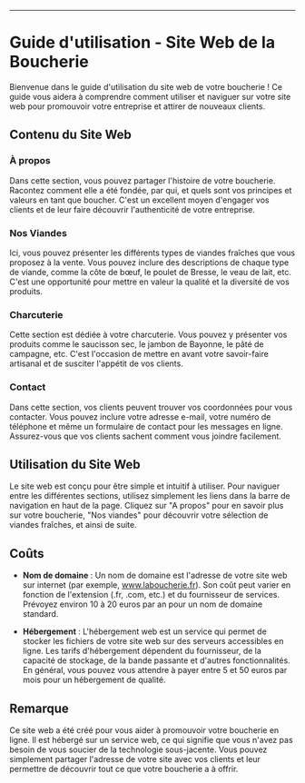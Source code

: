 
---

# Guide d'utilisation - Site Web de la Boucherie

Bienvenue dans le guide d'utilisation du site web de votre boucherie ! Ce guide vous aidera à comprendre comment utiliser et naviguer sur votre site web pour promouvoir votre entreprise et attirer de nouveaux clients.

## Contenu du Site Web

### À propos
Dans cette section, vous pouvez partager l'histoire de votre boucherie. Racontez comment elle a été fondée, par qui, et quels sont vos principes et valeurs en tant que boucher. C'est un excellent moyen d'engager vos clients et de leur faire découvrir l'authenticité de votre entreprise.

### Nos Viandes
Ici, vous pouvez présenter les différents types de viandes fraîches que vous proposez à la vente. Vous pouvez inclure des descriptions de chaque type de viande, comme la côte de bœuf, le poulet de Bresse, le veau de lait, etc. C'est une opportunité pour mettre en valeur la qualité et la diversité de vos produits.

### Charcuterie
Cette section est dédiée à votre charcuterie. Vous pouvez y présenter vos produits comme le saucisson sec, le jambon de Bayonne, le pâté de campagne, etc. C'est l'occasion de mettre en avant votre savoir-faire artisanal et de susciter l'appétit de vos clients.

### Contact
Dans cette section, vos clients peuvent trouver vos coordonnées pour vous contacter. Vous pouvez inclure votre adresse e-mail, votre numéro de téléphone et même un formulaire de contact pour les messages en ligne. Assurez-vous que vos clients sachent comment vous joindre facilement.

## Utilisation du Site Web
Le site web est conçu pour être simple et intuitif à utiliser. Pour naviguer entre les différentes sections, utilisez simplement les liens dans la barre de navigation en haut de la page. Cliquez sur "A propos" pour en savoir plus sur votre boucherie, "Nos viandes" pour découvrir votre sélection de viandes fraîches, et ainsi de suite.

## Coûts
- **Nom de domaine** : Un nom de domaine est l'adresse de votre site web sur internet (par exemple, www.laboucherie.fr). Son coût peut varier en fonction de l'extension (.fr, .com, etc.) et du fournisseur de services. Prévoyez environ 10 à 20 euros par an pour un nom de domaine standard.

- **Hébergement** : L'hébergement web est un service qui permet de stocker les fichiers de votre site web sur des serveurs accessibles en ligne. Les tarifs d'hébergement dépendent du fournisseur, de la capacité de stockage, de la bande passante et d'autres fonctionnalités. En général, vous pouvez vous attendre à payer entre 5 et 50 euros par mois pour un hébergement de qualité.

## Remarque
Ce site web a été créé pour vous aider à promouvoir votre boucherie en ligne. Il est hébergé sur un service web, ce qui signifie que vous n'avez pas besoin de vous soucier de la technologie sous-jacente. Vous pouvez simplement partager l'adresse de votre site avec vos clients et leur permettre de découvrir tout ce que votre boucherie a à offrir.


